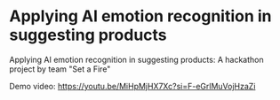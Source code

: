 # Applying AI emotion recognition in suggesting products
 Applying AI emotion recognition in suggesting products: A hackathon project by team "Set a Fire"

Demo video: https://youtu.be/MiHpMjHX7Xc?si=F-eGrlMuVojHzaZi
